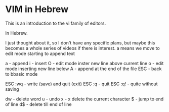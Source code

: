 # VIM in Hebrew

This is an introduction to the vi family of editors.

In Hebrew.

I just thought about it, so I don't have any specific plans, but maybe this becomes a whole series
of videos if there is interest.
 a means we move to edit mode starting to append text


a - append
i - insert
O - edit mode inster new line above current line
o - edit mode inserting new line below
A - append at the end of the file
ESC - back to bbasic mode

ESC :wq   - write (save) and quit (exit)
ESC :q    - quit
ESC :q!   - quite without saving


dw - delete word
u - undo
x - x delete the current character
$ - jump to end of line
d$ - delete till end of line


